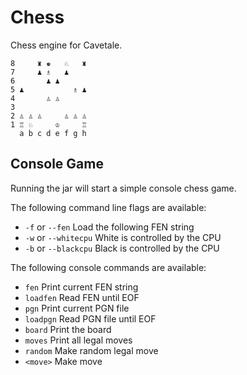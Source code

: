 # Chess

Chess engine for Cavetale.

```
8     ♜ ♚   ♘   ♜ 
7     ♟ ♗   ♟     
6       ♟ ♟       
5 ♟           ♗ ♟ 
4       ♙ ♙       
3                 
2 ♙ ♙ ♙     ♙ ♙ ♙ 
1 ♖ ♘     ♔     ♖ 
  a b c d e f g h 
```

## Console Game

Running the jar will start a simple console chess game.

The following command line flags are available:

- `-f` or `--fen` Load the following FEN string
- `-w` or `--whitecpu` White is controlled by the CPU
- `-b` or `--blackcpu` Black is controlled by the CPU

The following console commands are available:

- `fen` Print current FEN string
- `loadfen` Read FEN until EOF
- `pgn` Print current PGN file
- `loadpgn` Read PGN file until EOF
- `board` Print the board
- `moves` Print all legal moves
- `random` Make random legal move
- `<move>` Make move
